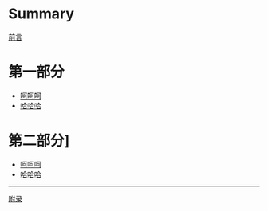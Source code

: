 # Summary

[前言](README.md)

# 第一部分

- [呵呵呵]()
- [哈哈哈]()

# 第二部分]

- [呵呵呵]()
- [哈哈哈]()

-----------

[附录](附录.md)